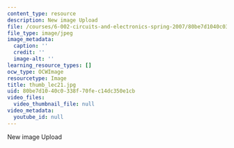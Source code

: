 ```yaml
---
content_type: resource
description: New image Upload
file: /courses/6-002-circuits-and-electronics-spring-2007/80be7d1040c0338f70fec14dc350e1cb_thumb_lec21.jpg
file_type: image/jpeg
image_metadata:
  caption: ''
  credit: ''
  image-alt: ''
learning_resource_types: []
ocw_type: OCWImage
resourcetype: Image
title: thumb_lec21.jpg
uid: 80be7d10-40c0-338f-70fe-c14dc350e1cb
video_files:
  video_thumbnail_file: null
video_metadata:
  youtube_id: null
---
```

New image Upload

